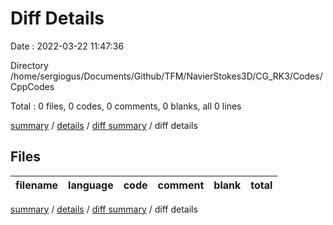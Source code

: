# Diff Details

Date : 2022-03-22 11:47:36

Directory /home/sergiogus/Documents/Github/TFM/NavierStokes3D/CG_RK3/Codes/CppCodes

Total : 0 files,  0 codes, 0 comments, 0 blanks, all 0 lines

[summary](results.md) / [details](details.md) / [diff summary](diff.md) / diff details

## Files
| filename | language | code | comment | blank | total |
| :--- | :--- | ---: | ---: | ---: | ---: |

[summary](results.md) / [details](details.md) / [diff summary](diff.md) / diff details